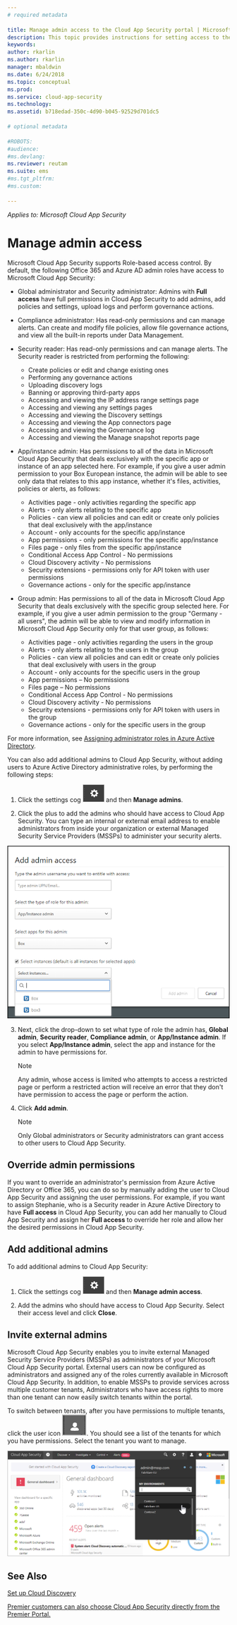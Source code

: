 ```yaml
---
# required metadata

title: Manage admin access to the Cloud App Security portal | Microsoft Docs
description: This topic provides instructions for setting access to the Cloud App Security portal for your admins.
keywords:
author: rkarlin
ms.author: rkarlin
manager: mbaldwin
ms.date: 6/24/2018
ms.topic: conceptual
ms.prod:
ms.service: cloud-app-security
ms.technology:
ms.assetid: b718edad-350c-4d90-b045-92529d701dc5

# optional metadata

#ROBOTS:
#audience:
#ms.devlang:
ms.reviewer: reutam
ms.suite: ems
#ms.tgt_pltfrm:
#ms.custom:

---
```



*Applies to: Microsoft Cloud App Security*


# Manage admin access

Microsoft Cloud App Security supports Role-based access control. By default, the following Office 365 and Azure AD admin roles have access to Microsoft Cloud App Security:

- Global administrator and Security administrator: Admins with **Full access** have full permissions in Cloud App Security to add admins, add policies and settings, upload logs and perform governance actions.

- Compliance administrator: Has read-only permissions and can manage alerts. Can create and modify file policies, allow file governance actions, and view all the built-in reports under Data Management. 

- Security reader: Has read-only permissions and can manage alerts. The Security reader is restricted from performing the following:

  - Create policies or edit and change existing ones 
  - Performing any governance actions 
  - Uploading discovery logs
  - Banning or approving third-party apps
  - Accessing and viewing the IP address range settings page
  - Accessing and viewing any settings pages 
  - Accessing and viewing the Discovery settings 
  - Accessing and viewing the App connectors page
  - Accessing and viewing the Governance log 
  - Accessing and viewing the Manage snapshot reports page 

- App/instance admin: Has permissions to all of the data in Microsoft Cloud App Security that deals exclusively with the specific app or instance of an app selected here. For example, if you give a user admin permission to your Box European instance, the admin will be able to see only data that relates to this app instance, whether it's files, activities, policies or alerts, as follows:

  - Activities page - only activities regarding the specific app
  - Alerts - only alerts relating to the specific app
  - Policies - can view all policies and can edit or create only policies that deal exclusively with the app/instance
  - Account - only accounts for the specific app/instance
  - App permissions - only permissions for the specific app/instance
  - Files page - only files from the specific app/instance
  - Conditional Access App Control - No permissions
  - Cloud Discovery activity - No permissions
  - Security extensions - permissions only for API token with user permissions
  - Governance actions - only for the specific app/instance 

- Group admin: Has permissions to all of the data in Microsoft Cloud App Security that deals exclusively with the specific group selected here. For example, if you give a user admin permission to the group "Germany - all users", the admin will be able to view and modify information in Microsoft Cloud App Security only for that user group, as follows:

  - Activities page - only activities regarding the users in the group
  - Alerts - only alerts relating to the users in the group
  - Policies - can view all policies and can edit or create only policies that deal exclusively with users in the group
  - Account - only accounts for the specific users in the group
  - App permissions – No permissions
  - Files page – No permissions
  - Conditional Access App Control - No permissions
  - Cloud Discovery activity - No permissions
  - Security extensions - permissions only for API token with users in the group
  - Governance actions - only for the specific users in the group



For more information, see [Assigning administrator roles in Azure Active Directory](https://docs.microsoft.com/en-us/azure/active-directory/active-directory-assign-admin-roles).

You can also add additional admins to Cloud App Security, without adding users to Azure Active Directory administrative roles, by performing the following steps:

1. Click the settings cog ![settings icon](./media/settings-icon.png "settings icon") and then **Manage admins**. 

2. Click the plus to add the admins who should have access to Cloud App Security. You can type an internal or external email address to enable administrators from inside your organization or external Managed Security Service Providers (MSSPs) to administer your security alerts.
  
  ![add admins](./media/add-admin.png)
    
3. Next, click the drop-down to set what type of role the admin has, **Global admin**, **Security reader**, **Compliance admin**, or **App/Instance admin**. If you select **App/Instance admin**, select the app and instance for the admin to have permissions for.

     >[!NOTE]
      >Any admin, whose access is limited who attempts to access a restricted page or perform a restricted action will receive an error that they don't have permission to access the page or perform the action.
4. Click **Add admin**.  

   >[!NOTE]
    >Only Global administrators or Security administrators can grant access to other users to Cloud App Security.


## Override admin permissions

If you want to override an administrator's permission from Azure Active Directory or Office 365, you can do so by manually adding the user to Cloud App Security and assigning the user permissions.
For example, if you want to assign Stephanie, who is a Security reader in Azure Active Directory to have **Full access** in Cloud App Security, you can add her manually to Cloud App Security and assign her **Full access** to override her role and allow her the desired permissions in Cloud App Security. 

## Add additional admins

To add additional admins to Cloud App Security:
1. Click the settings cog ![settings icon](./media/settings-icon.png "settings icon") and then **Manage admin access**. 

2. Add the admins who should have access to Cloud App Security. Select their access level and click **Close**.

  
## Invite external admins

Microsoft Cloud App Security enables you to invite external Managed Security Service Providers (MSSPs) as administrators of your Microsoft Cloud App Security portal. External users can now be configured as administrators and assigned any of the roles currently available in Microsoft Cloud App Security. In addition, to enable MSSPs to provide services across multiple customer tenants, Administrators who have access rights to more than one tenant can now easily switch tenants within the portal. 

To switch between tenants, after you have permissions to multiple tenants, click the user icon ![user icon](./media/user-icon.png "user icon"). You should see a list of the tenants for which you have permissions. Select the tenant you want to manage.

![choose tenant](./media/choose-tenant.png "choose tenant")

## See Also  
[Set up Cloud Discovery](set-up-cloud-discovery.md)   

[Premier customers can also choose Cloud App Security directly from the Premier Portal.](https://premier.microsoft.com/)  
  
  